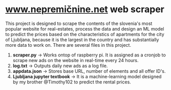 # www.nepremičnine.net web scraper
This project is designed to scrape the contents of the slovenia's most popular website for real-estates,
process the data and design an ML model to predict the prices based on the characteristics of apartments
for the city of Ljubljana, because it is the largest in the country and has substantially more data to
work on. There are several files in this project.

1.  **scraper.py** -> Works ontop of raspberry pi. It is assigned as a cronjob to scrape new ads on the website in real-time every 24 hours.
2.  **log.txt** -> Outputs daily new ads as a log file.
3.  **appdata.json** -> Stores base URL, number of elements and all offer ID's.
4.  **Ljubljana jupyter textbook** -> It is a machine-learning model designed by my brother @Timothy102 to predict the rental prices.
